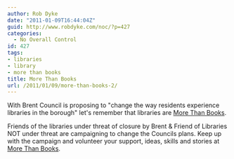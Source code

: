 ```yaml
---
author: Rob Dyke
date: "2011-01-09T16:44:04Z"
guid: http://www.robdyke.com/noc/?p=427
categories:
  - No Overall Control
id: 427
tags:
- libraries
- library
- more than books
title: More Than Books
url: /2011/01/09/more-than-books-2/
---
```

With Brent Council is proposing to "change the way residents experience libraries in the borough" let's remember that libraries are [More Than Books](http://www.morethanbooks.co.uk/).

Friends of the libraries under threat of closure by Brent &#038; Friend of Libraries NOT under threat are campaigning to change the Councils plans. Keep up with the campaign and volunteer your support, ideas, skills and stories at [More Than Books](http://www.morethanbooks.co.uk/).